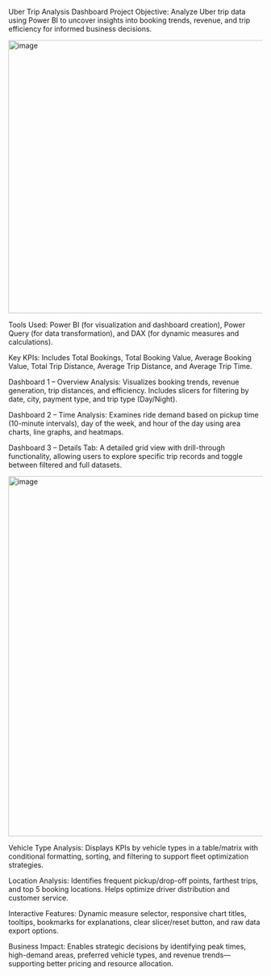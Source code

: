 
Uber Trip Analysis Dashboard
Project Objective:
Analyze Uber trip data using Power BI to uncover insights into booking trends, revenue, and trip efficiency for informed business decisions.


<img width="1453" height="540" alt="image" src="https://github.com/user-attachments/assets/592c45db-6d8f-44c0-9a3a-be94ad85cb98" />


Tools Used:
Power BI (for visualization and dashboard creation), Power Query (for data transformation), and DAX (for dynamic measures and calculations).

Key KPIs:
Includes Total Bookings, Total Booking Value, Average Booking Value, Total Trip Distance, Average Trip Distance, and Average Trip Time.

Dashboard 1 – Overview Analysis:
Visualizes booking trends, revenue generation, trip distances, and efficiency. Includes slicers for filtering by date, city, payment type, and trip type (Day/Night).

Dashboard 2 – Time Analysis:
Examines ride demand based on pickup time (10-minute intervals), day of the week, and hour of the day using area charts, line graphs, and heatmaps.

Dashboard 3 – Details Tab:
A detailed grid view with drill-through functionality, allowing users to explore specific trip records and toggle between filtered and full datasets.

<img width="1467" height="712" alt="image" src="https://github.com/user-attachments/assets/4fb2c0d9-d333-473c-9b0e-4f1475793cf9" />


Vehicle Type Analysis:
Displays KPIs by vehicle types in a table/matrix with conditional formatting, sorting, and filtering to support fleet optimization strategies.

Location Analysis:
Identifies frequent pickup/drop-off points, farthest trips, and top 5 booking locations. Helps optimize driver distribution and customer service.

Interactive Features:
Dynamic measure selector, responsive chart titles, tooltips, bookmarks for explanations, clear slicer/reset button, and raw data export options.

Business Impact:
Enables strategic decisions by identifying peak times, high-demand areas, preferred vehicle types, and revenue trends—supporting better pricing and resource allocation.
